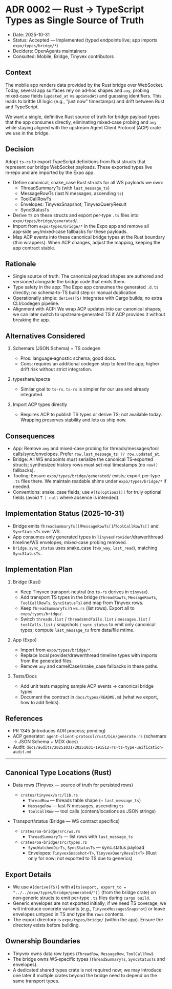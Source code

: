 # ADR 0002 — Rust → TypeScript Types as Single Source of Truth

- Date: 2025-10-31
 - Status: Accepted — Implemented (typed endpoints live; app imports `expo/types/bridge/*`)
- Deciders: OpenAgents maintainers
- Consulted: Mobile, Bridge, Tinyvex contributors

## Context

The mobile app renders data provided by the Rust bridge over WebSocket. Today, several app surfaces rely on ad‑hoc shapes and `any`, probing mixed‑case fields (`updated_at` vs `updatedAt`) and guessing identifiers. This leads to brittle UI logic (e.g., “just now” timestamps) and drift between Rust and TypeScript.

We want a single, definitive Rust source of truth for bridge payload types that the app consumes directly, eliminating mixed‑case probing and `any` while staying aligned with the upstream Agent Client Protocol (ACP) crate we use in the bridge.

## Decision

Adopt `ts-rs` to export TypeScript definitions from Rust structs that represent our bridge WebSocket payloads. These exported types live in‑repo and are imported by the Expo app.

- Define canonical, snake_case Rust structs for all WS payloads we own:
  - ThreadSummaryTs (with `last_message_ts`)
  - MessageRowTs (last N messages, ascending `ts`)
  - ToolCallRowTs
  - Envelopes: TinyvexSnapshot<T>, TinyvexQueryResult<T>
  - SyncStatusTs
- Derive `TS` on these structs and export per‑type `.ts` files into `expo/types/bridge/generated/`.
- Import from `expo/types/bridge/*` in the Expo app and remove all app‑side `any`/mixed‑case fallbacks for these payloads.
- Map ACP events into these canonical bridge types at the Rust boundary (thin wrappers). When ACP changes, adjust the mapping, keeping the app contract stable.

## Rationale

- Single source of truth: The canonical payload shapes are authored and versioned alongside the bridge code that emits them.
- Type safety in the app: The Expo app consumes the generated `.d.ts` directly; no schema‑to‑TS build step or manual duplication.
- Operationally simple: `derive(TS)` integrates with Cargo builds; no extra CLI/codegen pipeline.
- Alignment with ACP: We wrap ACP updates into our canonical shapes; we can later switch to upstream‑generated TS if ACP provides it without breaking the app.

## Alternatives Considered

1) Schemars (JSON Schema) + TS codegen
   - Pros: language‑agnostic schema; good docs.
   - Cons: requires an additional codegen step to feed the app; higher drift risk without strict integration.

2) typeshare/specta
   - Similar goal to `ts-rs`. `ts-rs` is simpler for our use and already integrated.

3) Import ACP types directly
   - Requires ACP to publish TS types or derive TS; not available today. Wrapping preserves stability and lets us ship now.

## Consequences

- App: Remove `any` and mixed‑case probing for threads/messages/tool calls/sync/envelopes. Prefer `row.last_message_ts ?? row.updated_at`.
- Bridge: All WS endpoints must serialize the canonical TS‑exported structs; synthesized history rows must set real timestamps (no `now()` fallbacks).
- Tooling: Ensure `expo/types/bridge/generated/` exists; export per‑type `.ts` files there. We maintain readable shims under `expo/types/bridge/*` if needed.
- Conventions: snake_case fields; use `#[ts(optional)]` for truly optional fields (avoid `T | null` where absence is intended).

## Implementation Status (2025-10-31)

- Bridge emits `ThreadSummaryTs[]`/`MessageRowTs[]`/`ToolCallRowTs[]` and `SyncStatusTs` over WS.
- App consumes only generated types in `TinyvexProvider`/drawer/thread timeline/WS envelopes; mixed‑case probing removed.
- `bridge.sync_status` uses snake_case (`two_way`, `last_read`), matching `SyncStatusTs`.

## Implementation Plan

1) Bridge (Rust)
   - Keep Tinyvex transport‑neutral (no `ts-rs` derives in `tinyvex`).
   - Add transport TS types in the bridge (`ThreadRowTs`, `MessageRowTs`, `ToolCallRowTs`, `SyncStatusTs`) and map from Tinyvex rows.
   - Keep `ThreadSummaryTs` in `ws.rs` (list rows). Export all to `expo/types/bridge/`.
   - Switch `threads.list` / `threadsAndTails.list` / `messages.list` / `toolCalls.list` / snapshots / `sync.status` to emit only canonical types; compute `last_message_ts` from data/file mtime.

2) App (Expo)
   - Import from `expo/types/bridge/*`.
   - Replace local provider/drawer/thread timeline types with imports from the generated files.
   - Remove `any` and camelCase/snake_case fallbacks in these paths.

3) Tests/Docs
   - Add unit tests mapping sample ACP events → canonical bridge types.
   - Document the contract in `docs/types/README.md` (what we export, how to add fields).

## References

- PR 1345 (introduces ADR process; pending)
- ACP generator: `agent-client-protocol/rust/bin/generate.rs` (schemars → JSON Schema + MDX docs)
- Audit: `docs/audits/20251031/20251031-191512-rs-ts-type-unification-audit.md`

---

## Canonical Type Locations (Rust)

- Data rows (Tinyvex — source of truth for persisted rows)
  - `crates/tinyvex/src/lib.rs`
    - `ThreadRow` — threads table shape (+ `last_message_ts`)
    - `MessageRow` — last‑N messages, ascending `ts`
    - `ToolCallRow` — tool calls (content/locations as JSON strings)

- Transport/status (Bridge — WS contract specifics)
  - `crates/oa-bridge/src/ws.rs`
    - `ThreadSummaryTs` — list rows with `last_message_ts`
  - `crates/oa-bridge/src/types.rs`
    - `SyncWatchedDirTs`, `SyncStatusTs` — sync.status payload
    - Envelopes: `TinyvexSnapshot<T>`, `TinyvexQueryResult<T>` (Rust only for now; not exported to TS due to generics)

## Export Details

- We use `#[derive(TS)]` with `#[ts(export, export_to = "../../expo/types/bridge/generated/")]` (from the bridge crate) on non‑generic structs to emit per‑type `.ts` files during `cargo build`.
- Generic envelopes are not exported initially; if we need TS coverage, we will introduce concrete variants (e.g., `TinyvexMessagesSnapshot`) or leave envelopes untyped in TS and type the `rows` contents.
- The export directory is `expo/types/bridge/` (within the app). Ensure the directory exists before building.

## Ownership Boundaries

- Tinyvex owns data row types (`ThreadRow`, `MessageRow`, `ToolCallRow`).
- The bridge owns WS‑specific types (`ThreadSummaryTs`, `SyncStatusTs` and envelopes).
- A dedicated shared types crate is not required now; we may introduce one later if multiple crates beyond the bridge need to depend on the same transport types.
